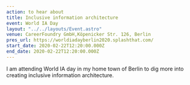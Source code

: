 ```yaml
---
action: to hear about
title: Inclusive information architecture
event: World IA Day
layout: "../../layouts/Event.astro"
venue: CareerFoundry GmbH,Köpenicker Str. 126, Berlin
pres_url: https://worldiadayberlin2020.splashthat.com/
start_date: 2020-02-22T12:20:00.000Z
end_date: 2020-02-22T12:20:00.000Z
---
```


I am attending World IA day in my home town of Berlin to dig more into creating inclusive information architecture.